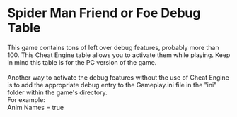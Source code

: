 # Spider Man Friend or Foe Debug Table

This game contains tons of left over debug features, probably more than 100. This Cheat Engine table allows you to activate them while playing. Keep in mind this table is for the PC version of the game.<br>
<br>Another way to activate the debug features without the use of Cheat Engine is to add the appropriate debug entry to the Gameplay.ini file in the "ini" folder within the game's directory.
<br>For example:<br>
Anim Names = true
